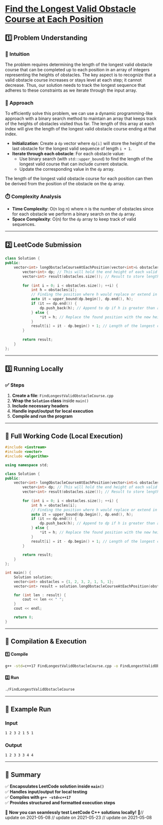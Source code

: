 # **[Find the Longest Valid Obstacle Course at Each Position](https://leetcode.com/problems/find-the-longest-valid-obstacle-course-at-each-position/description/)**  

## **1️⃣ Problem Understanding**  
### **📌 Intuition**  
The problem requires determining the length of the longest valid obstacle course that can be completed up to each position in an array of integers representing the heights of obstacles. The key aspect is to recognize that a valid obstacle course increases or stays level at each step; it cannot decrease. Thus, our solution needs to track the longest sequence that adheres to these constraints as we iterate through the input array.

### **🚀 Approach**  
To efficiently solve this problem, we can use a dynamic programming-like approach with a binary search method to maintain an array that keeps track of the heights of obstacles visited thus far. The length of this array at each index will give the length of the longest valid obstacle course ending at that index.

- **Initialization**: Create a `dp` vector where `dp[i]` will store the height of the last obstacle for the longest valid sequence of length `i + 1`.
- **Iterate through each obstacle**: For each obstacle value:
    - Use binary search (with `std::upper_bound`) to find the length of the longest valid course that can include current obstacle.
    - Update the corresponding value in the `dp` array.
    
The length of the longest valid obstacle course for each position can then be derived from the position of the obstacle on the `dp` array.

### **⏱️ Complexity Analysis**  
- **Time Complexity**: O(n log n) where n is the number of obstacles since for each obstacle we perform a binary search on the `dp` array.  
- **Space Complexity**: O(n) for the `dp` array to keep track of valid sequences.

---  

## **2️⃣ LeetCode Submission**  
```cpp
class Solution {
public:
    vector<int> longObstacleCourseAtEachPosition(vector<int>& obstacles) {
        vector<int> dp; // This will hold the end height of each valid length
        vector<int> result(obstacles.size()); // Result to store lengths at each position
        
        for (int i = 0; i < obstacles.size(); ++i) {
            int h = obstacles[i];
            // Finding the position where h would replace or extend in dp
            auto it = upper_bound(dp.begin(), dp.end(), h);
            if (it == dp.end()) {
                dp.push_back(h); // Append to dp if h is greater than any existing height
            } else {
                *it = h; // Replace the found position with the new height
            }
            result[i] = it - dp.begin() + 1; // Length of the longest course ending at i
        }
        
        return result;
    }
};  
```

---  

## **3️⃣ Running Locally**  
### **✅ Steps**  
1. **Create a file**: `FindLongestValidObstacleCourse.cpp`  
2. **Wrap the `Solution` class** inside `main()`  
3. **Include necessary headers**  
4. **Handle input/output for local execution**  
5. **Compile and run the program**  

---  

## **📝 Full Working Code (Local Execution)**  
```cpp
#include <iostream>
#include <vector>
#include <algorithm>

using namespace std;

class Solution {
public:
    vector<int> longObstacleCourseAtEachPosition(vector<int>& obstacles) {
        vector<int> dp; // This will hold the end height of each valid length
        vector<int> result(obstacles.size()); // Result to store lengths at each position
        
        for (int i = 0; i < obstacles.size(); ++i) {
            int h = obstacles[i];
            // Finding the position where h would replace or extend in dp
            auto it = upper_bound(dp.begin(), dp.end(), h);
            if (it == dp.end()) {
                dp.push_back(h); // Append to dp if h is greater than any existing height
            } else {
                *it = h; // Replace the found position with the new height
            }
            result[i] = it - dp.begin() + 1; // Length of the longest course ending at i
        }
        
        return result;
    }
};

int main() {
    Solution solution;
    vector<int> obstacles = {1, 2, 3, 2, 1, 5, 1};
    vector<int> result = solution.longObstacleCourseAtEachPosition(obstacles);

    for (int len : result) {
        cout << len << " ";
    }
    cout << endl;

    return 0;
}  
```

---  

## **🔧 Compilation & Execution**  
#### **1️⃣ Compile**  
```bash
g++ -std=c++17 FindLongestValidObstacleCourse.cpp -o FindLongestValidObstacleCourse
```  

#### **2️⃣ Run**  
```bash
./FindLongestValidObstacleCourse
```  

---  

## **🎯 Example Run**  
### **Input**  
```
1 2 3 2 1 5 1
```  
### **Output**  
```
1 2 3 3 3 4 4 
```  

---  

## **📌 Summary**  
✅ **Encapsulates LeetCode solution inside `main()`**  
✅ **Handles input/output for local testing**  
✅ **Compiles with `g++ -std=c++17`**  
✅ **Provides structured and formatted execution steps**  

🚀 **Now you can seamlessly test LeetCode C++ solutions locally!** 🚀// update on 2021-05-08
// update on 2021-05-23
// update on 2021-05-08
